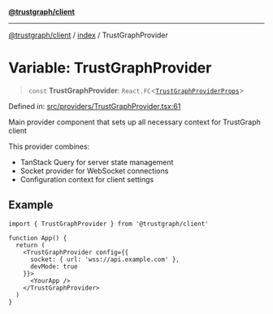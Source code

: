 [**@trustgraph/client**](../../README.md)

***

[@trustgraph/client](../../README.md) / [index](../README.md) / TrustGraphProvider

# Variable: TrustGraphProvider

> `const` **TrustGraphProvider**: `React.FC`\<[`TrustGraphProviderProps`](../interfaces/TrustGraphProviderProps.md)\>

Defined in: [src/providers/TrustGraphProvider.tsx:61](https://github.com/trustgraph-ai/trustgraph-ts-client/blob/9a2bad46722f27bb783391eed1d9289614cc905a/src/providers/TrustGraphProvider.tsx#L61)

Main provider component that sets up all necessary context for TrustGraph client

This provider combines:
- TanStack Query for server state management
- Socket provider for WebSocket connections
- Configuration context for client settings

## Example

```tsx
import { TrustGraphProvider } from '@trustgraph/client'

function App() {
  return (
    <TrustGraphProvider config={{
      socket: { url: 'wss://api.example.com' },
      devMode: true
    }}>
      <YourApp />
    </TrustGraphProvider>
  )
}
```
